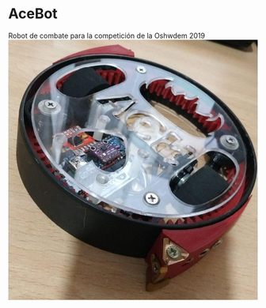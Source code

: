 # AceBot
Robot de combate para la competición de la Oshwdem 2019
![alt_tag](https://raw.githubusercontent.com/OPRobots/AceBot/master/Images/WhatsApp%20Image%202019-11-08%20at%2010.38.57%20PM.jpeg)
